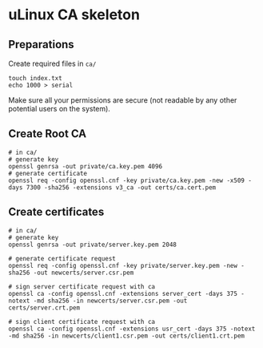 # uLinux CA skeleton

## Preparations
Create required files in `ca/`

    touch index.txt
    echo 1000 > serial

Make sure all your permissions are secure (not readable by any other potential users on the system).

## Create Root CA
    # in ca/
    # generate key
    openssl genrsa -out private/ca.key.pem 4096
    # generate certificate
    openssl req -config openssl.cnf -key private/ca.key.pem -new -x509 -days 7300 -sha256 -extensions v3_ca -out certs/ca.cert.pem

## Create certificates
    # in ca/
    # generate key
    openssl genrsa -out private/server.key.pem 2048

    # generate certificate request
    openssl req -config openssl.cnf -key private/server.key.pem -new -sha256 -out newcerts/server.csr.pem

    # sign server certificate request with ca
    openssl ca -config openssl.cnf -extensions server_cert -days 375 -notext -md sha256 -in newcerts/server.csr.pem -out certs/server.crt.pem

    # sign client certificate request with ca
    openssl ca -config openssl.cnf -extensions usr_cert -days 375 -notext -md sha256 -in newcerts/client1.csr.pem -out certs/client1.crt.pem
